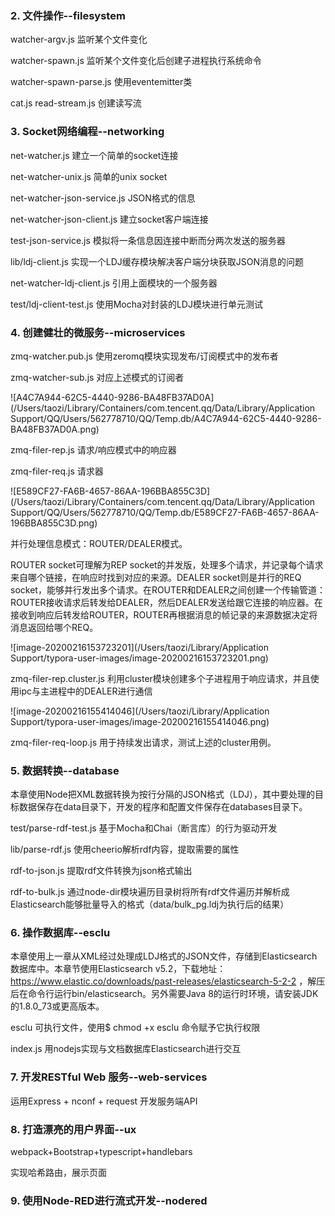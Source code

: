 ### 2. 文件操作--filesystem

watcher-argv.js 监听某个文件变化

watcher-spawn.js 监听某个文件变化后创建子进程执行系统命令

watcher-spawn-parse.js 使用eventemitter类

cat.js read-stream.js  创建读写流



### 3. Socket网络编程--networking

net-watcher.js 建立一个简单的socket连接

net-watcher-unix.js  简单的unix socket

net-watcher-json-service.js JSON格式的信息

net-watcher-json-client.js 建立socket客户端连接

test-json-service.js 模拟将一条信息因连接中断而分两次发送的服务器

lib/ldj-client.js  实现一个LDJ缓存模块解决客户端分块获取JSON消息的问题

net-watcher-ldj-client.js 引用上面模块的一个服务器

test/ldj-client-test.js 使用Mocha对封装的LDJ模块进行单元测试



### 4. 创建健壮的微服务--microservices

zmq-watcher.pub.js 使用zeromq模块实现发布/订阅模式中的发布者

zmq-watcher-sub.js  对应上述模式的订阅者

![A4C7A944-62C5-4440-9286-BA48FB37AD0A](/Users/taozi/Library/Containers/com.tencent.qq/Data/Library/Application Support/QQ/Users/562778710/QQ/Temp.db/A4C7A944-62C5-4440-9286-BA48FB37AD0A.png)

zmq-filer-rep.js 请求/响应模式中的响应器

zmq-filer-req.js 请求器

![E589CF27-FA6B-4657-86AA-196BBA855C3D](/Users/taozi/Library/Containers/com.tencent.qq/Data/Library/Application Support/QQ/Users/562778710/QQ/Temp.db/E589CF27-FA6B-4657-86AA-196BBA855C3D.png)

 并行处理信息模式：ROUTER/DEALER模式。

ROUTER socket可理解为REP socket的并发版，处理多个请求，并记录每个请求来自哪个链接，在响应时找到对应的来源。DEALER socket则是并行的REQ socket，能够并行发出多个请求。在ROUTER和DEALER之间创建一个传输管道：ROUTER接收请求后转发给DEALER，然后DEALER发送给跟它连接的响应器。在接收到响应后转发给ROUTER，ROUTER再根据消息的帧记录的来源数据决定将消息返回给哪个REQ。

![image-20200216153723201](/Users/taozi/Library/Application Support/typora-user-images/image-20200216153723201.png)

zmq-filer-rep.cluster.js  利用cluster模块创建多个子进程用于响应请求，并且使用ipc与主进程中的DEALER进行通信

![image-20200216155414046](/Users/taozi/Library/Application Support/typora-user-images/image-20200216155414046.png)

zmq-filer-req-loop.js 用于持续发出请求，测试上述的cluster用例。



### 5.  数据转换--database

本章使用Node把XML数据转换为按行分隔的JSON格式（LDJ），其中要处理的目标数据保存在data目录下，开发的程序和配置文件保存在databases目录下。

test/parse-rdf-test.js  基于Mocha和Chai（断言库）的行为驱动开发

lib/parse-rdf.js  使用cheerio解析rdf内容，提取需要的属性

rdf-to-json.js  提取rdf文件转换为json格式输出

rdf-to-bulk.js  通过node-dir模块遍历目录树将所有rdf文件遍历并解析成Elasticsearch能够批量导入的格式（data/bulk_pg.ldj为执行后的结果）



### 6. 操作数据库--esclu

本章使用上一章从XML经过处理成LDJ格式的JSON文件，存储到Elasticsearch数据库中。本章节使用Elasticsearch v5.2，下载地址：https://www.elastic.co/downloads/past-releases/elasticsearch-5-2-2 ，解压后在命令行运行bin/elasticsearch。另外需要Java 8的运行时环境，请安装JDK的1.8.0_73或更高版本。

esclu 可执行文件，使用$ chmod +x esclu 命令赋予它执行权限

index.js  用nodejs实现与文档数据库Elasticsearch进行交互



### 7. 开发RESTful Web 服务--web-services

运用Express + nconf + request 开发服务端API



### 8. 打造漂亮的用户界面--ux

webpack+Bootstrap+typescript+handlebars

实现哈希路由，展示页面



### 9. 使用Node-RED进行流式开发--nodered













